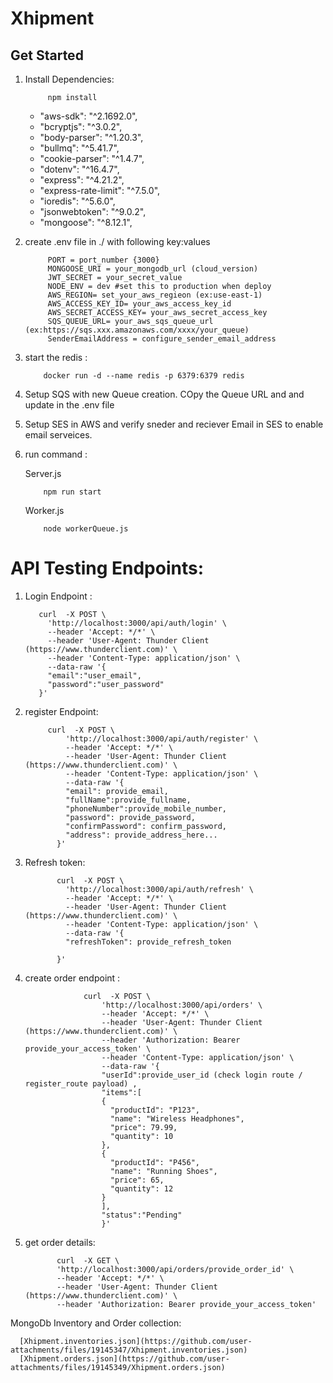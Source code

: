 # Xhipment


## Get Started

1. Install Dependencies:
        
            npm install 

    - "aws-sdk": "^2.1692.0",
    - "bcryptjs": "^3.0.2",
    - "body-parser": "^1.20.3",
    - "bullmq": "^5.41.7",
    - "cookie-parser": "^1.4.7",
    - "dotenv": "^16.4.7",
    - "express": "^4.21.2",
    - "express-rate-limit": "^7.5.0",
    - "ioredis": "^5.6.0",
    - "jsonwebtoken": "^9.0.2",
    - "mongoose": "^8.12.1",

2. create .env file in ./ with following key:values
                
            PORT = port_number {3000}
            MONGOOSE_URI = your_mongodb_url (cloud_version)
            JWT_SECRET = your_secret_value
            NODE_ENV = dev #set this to production when deploy
            AWS_REGION= set_your_aws_regieon (ex:use-east-1)
            AWS_ACCESS_KEY_ID= your_aws_access_key_id
            AWS_SECRET_ACCESS_KEY= your_aws_secret_access_key
            SQS_QUEUE_URL= your_aws_sqs_queue_url (ex:https://sqs.xxx.amazonaws.com/xxxx/your_queue)
            SenderEmailAddress = configure_sender_email_address

3. start the redis :

           docker run -d --name redis -p 6379:6379 redis

4. Setup SQS with new Queue creation. COpy the Queue URL and and update in the .env file

5. Setup SES in AWS and verify sneder and reciever Email in SES to enable email serveices.

6. run command :

   Server.js
   
           npm run start
   
   Worker.js
   
           node workerQueue.js 



# API Testing Endpoints:
1. Login Endpoint :
   
          curl  -X POST \
            'http://localhost:3000/api/auth/login' \
            --header 'Accept: */*' \
            --header 'User-Agent: Thunder Client (https://www.thunderclient.com)' \
            --header 'Content-Type: application/json' \
            --data-raw '{
            "email":"user_email",
            "password":"user_password"
          }'

2. register Endpoint: 
        
            curl  -X POST \
                'http://localhost:3000/api/auth/register' \
                --header 'Accept: */*' \
                --header 'User-Agent: Thunder Client (https://www.thunderclient.com)' \
                --header 'Content-Type: application/json' \
                --data-raw '{
                "email": provide_email,
                "fullName":provide_fullname,
                "phoneNumber":provide_mobile_number,
                "password": provide_password,
                "confirmPassword": confirm_password,
                "address": provide_address_here...
              }'

3. Refresh token: 
        
              curl  -X POST \
                'http://localhost:3000/api/auth/refresh' \
                --header 'Accept: */*' \
                --header 'User-Agent: Thunder Client (https://www.thunderclient.com)' \
                --header 'Content-Type: application/json' \
                --data-raw '{
                "refreshToken": provide_refresh_token
                
              }'   


4. create order endpoint : 

                    curl  -X POST \
                        'http://localhost:3000/api/orders' \
                        --header 'Accept: */*' \
                        --header 'User-Agent: Thunder Client (https://www.thunderclient.com)' \
                        --header 'Authorization: Bearer provide_your_access_token' \
                        --header 'Content-Type: application/json' \
                        --data-raw '{
                        "userId":provide_user_id (check login route / register_route payload) ,
                        "items":[
                        {
                          "productId": "P123",
                          "name": "Wireless Headphones",
                          "price": 79.99,
                          "quantity": 10
                        },
                        {
                          "productId": "P456",
                          "name": "Running Shoes",
                          "price": 65,
                          "quantity": 12
                        }
                        ],
                        "status":"Pending"
                        }'


5. get order details: 

              curl  -X GET \
              'http://localhost:3000/api/orders/provide_order_id' \
              --header 'Accept: */*' \
              --header 'User-Agent: Thunder Client (https://www.thunderclient.com)' \
              --header 'Authorization: Bearer provide_your_access_token'

MongoDb Inventory and Order collection: 



      [Xhipment.inventories.json](https://github.com/user-attachments/files/19145347/Xhipment.inventories.json)
      [Xhipment.orders.json](https://github.com/user-attachments/files/19145349/Xhipment.orders.json)
